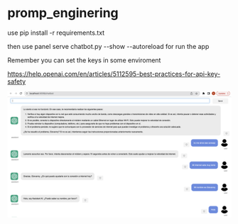 # promp_enginering

use pip install -r requirements.txt

then use panel serve chatbot.py --show --autoreload  for run the app

Remember you can set the keys in some enviroment

https://help.openai.com/en/articles/5112595-best-practices-for-api-key-safety

![Screenshot](example_prompt.png)
